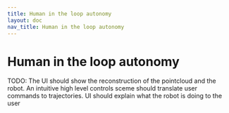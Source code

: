 ```yaml
---
title: Human in the loop autonomy
layout: doc
nav_title: Human in the loop autonomy
---
```


# Human in the loop autonomy

TODO: The UI should show the reconstruction of the pointcloud and the robot. An intuitive high level controls sceme should translate user commands to trajectories. UI should explain what the robot is doing to the user